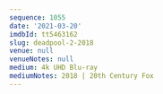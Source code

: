 ```yaml
---
sequence: 1055
date: '2021-03-20'
imdbId: tt5463162
slug: deadpool-2-2018
venue: null
venueNotes: null
medium: 4k UHD Blu-ray
mediumNotes: 2018 | 20th Century Fox
---
```


